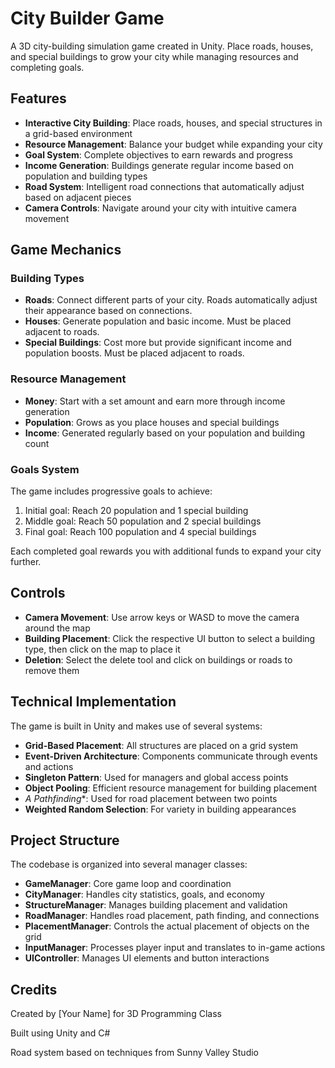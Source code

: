# City Builder Game

A 3D city-building simulation game created in Unity. Place roads, houses, and special buildings to grow your city while managing resources and completing goals.

## Features

- **Interactive City Building**: Place roads, houses, and special structures in a grid-based environment
- **Resource Management**: Balance your budget while expanding your city
- **Goal System**: Complete objectives to earn rewards and progress
- **Income Generation**: Buildings generate regular income based on population and building types
- **Road System**: Intelligent road connections that automatically adjust based on adjacent pieces
- **Camera Controls**: Navigate around your city with intuitive camera movement

## Game Mechanics

### Building Types
- **Roads**: Connect different parts of your city. Roads automatically adjust their appearance based on connections.
- **Houses**: Generate population and basic income. Must be placed adjacent to roads.
- **Special Buildings**: Cost more but provide significant income and population boosts. Must be placed adjacent to roads.

### Resource Management
- **Money**: Start with a set amount and earn more through income generation
- **Population**: Grows as you place houses and special buildings
- **Income**: Generated regularly based on your population and building count

### Goals System
The game includes progressive goals to achieve:
1. Initial goal: Reach 20 population and 1 special building
2. Middle goal: Reach 50 population and 2 special buildings
3. Final goal: Reach 100 population and 4 special buildings

Each completed goal rewards you with additional funds to expand your city further.

## Controls

- **Camera Movement**: Use arrow keys or WASD to move the camera around the map
- **Building Placement**: Click the respective UI button to select a building type, then click on the map to place it
- **Deletion**: Select the delete tool and click on buildings or roads to remove them

## Technical Implementation

The game is built in Unity and makes use of several systems:

- **Grid-Based Placement**: All structures are placed on a grid system
- **Event-Driven Architecture**: Components communicate through events and actions
- **Singleton Pattern**: Used for managers and global access points
- **Object Pooling**: Efficient resource management for building placement
- **A* Pathfinding**: Used for road placement between two points
- **Weighted Random Selection**: For variety in building appearances

## Project Structure

The codebase is organized into several manager classes:

- **GameManager**: Core game loop and coordination
- **CityManager**: Handles city statistics, goals, and economy
- **StructureManager**: Manages building placement and validation
- **RoadManager**: Handles road placement, path finding, and connections
- **PlacementManager**: Controls the actual placement of objects on the grid
- **InputManager**: Processes player input and translates to in-game actions
- **UIController**: Manages UI elements and button interactions

## Credits

Created by [Your Name] for 3D Programming Class

Built using Unity and C#

Road system based on techniques from Sunny Valley Studio
